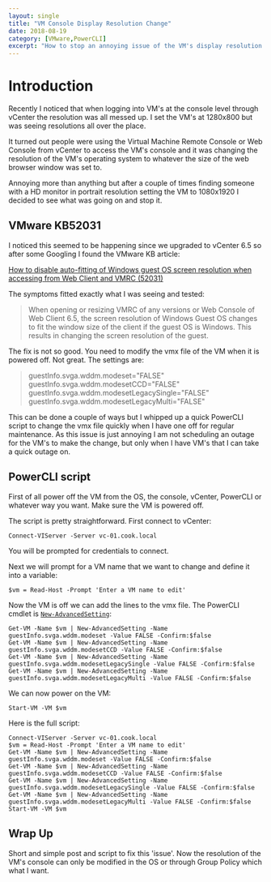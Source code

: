 ```yaml
---
layout: single
title: "VM Console Display Resolution Change"
date: 2018-08-19
category: [VMware,PowerCLI]
excerpt: "How to stop an annoying issue of the VM's display resolution changes when using the Web Console or VMRC"
---
```

# Introduction

Recently I noticed that when logging into VM's at the console level through vCenter the resolution was all messed up. I set the VM's at 1280x800 but was seeing resolutions all over the place.

It turned out people were using the Virtual Machine Remote Console or Web Console from vCenter to access the VM's console and it was changing the resolution of the VM's operating system to whatever the size of the web browser window was set to.

Annoying more than anything but after a couple of times finding someone with a HD monitor in portrait resolution setting the VM to 1080x1920 I decided to see what was going on and stop it.

## VMware KB52031

I noticed this seemed to be happening since we upgraded to vCenter 6.5 so after some Googling I found the VMware KB article:

[How to disable auto-fitting of Windows guest OS screen resolution when accessing from Web Client and VMRC (52031)](https://kb.vmware.com/s/article/52031)

The symptoms fitted exactly what I was seeing and tested:

> When opening or resizing VMRC of any versions or Web Console of Web Client 6.5, the screen resolution of Windows Guest OS changes to fit the window size of the client if the guest OS is Windows. This results in changing the screen resolution of the guest.

The fix is not so good. You need to modify the vmx file of the VM when it is powered off. Not great. The settings are:

> guestInfo.svga.wddm.modeset="FALSE"
guestInfo.svga.wddm.modesetCCD="FALSE"
guestInfo.svga.wddm.modesetLegacySingle="FALSE"
guestInfo.svga.wddm.modesetLegacyMulti="FALSE"

This can be done a couple of ways but I whipped up a quick PowerCLI script to change the vmx file quickly when I have one off for regular maintenance. As this issue is just annoying I am not scheduling an outage for the VM's to make the change, but only when I have VM's that I can take a quick outage on.

## PowerCLI script

First of all power off the VM from the OS, the console, vCenter, PowerCLI or whatever way you want. Make sure the VM is powered off.

The script is pretty straightforward. First connect to vCenter:

~~~ posh
Connect-VIServer -Server vc-01.cook.local
~~~

You will be prompted for credentials to connect.

Next we will prompt for a VM name that we want to change and define it into a variable:

~~~ posh
$vm = Read-Host -Prompt 'Enter a VM name to edit'
~~~

Now the VM is off we can add the lines to the vmx file. The PowerCLI cmdlet is [`New-AdvancedSetting`](https://code.vmware.com/docs/6978/cmdlet-reference#/doc/New-AdvancedSetting.html):

~~~ posh
Get-VM -Name $vm | New-AdvancedSetting -Name guestInfo.svga.wddm.modeset -Value FALSE -Confirm:$false
Get-VM -Name $vm | New-AdvancedSetting -Name guestInfo.svga.wddm.modesetCCD -Value FALSE -Confirm:$false
Get-VM -Name $vm | New-AdvancedSetting -Name guestInfo.svga.wddm.modesetLegacySingle -Value FALSE -Confirm:$false
Get-VM -Name $vm | New-AdvancedSetting -Name guestInfo.svga.wddm.modesetLegacyMulti -Value FALSE -Confirm:$false
~~~

We can now power on the VM:

~~~ posh
Start-VM -VM $vm
~~~

Here is the full script:

~~~ posh
Connect-VIServer -Server vc-01.cook.local
$vm = Read-Host -Prompt 'Enter a VM name to edit'
Get-VM -Name $vm | New-AdvancedSetting -Name guestInfo.svga.wddm.modeset -Value FALSE -Confirm:$false
Get-VM -Name $vm | New-AdvancedSetting -Name guestInfo.svga.wddm.modesetCCD -Value FALSE -Confirm:$false
Get-VM -Name $vm | New-AdvancedSetting -Name guestInfo.svga.wddm.modesetLegacySingle -Value FALSE -Confirm:$false
Get-VM -Name $vm | New-AdvancedSetting -Name guestInfo.svga.wddm.modesetLegacyMulti -Value FALSE -Confirm:$false
Start-VM -VM $vm
~~~

## Wrap Up

Short and simple post and script to fix this 'issue'. Now the resolution of the VM's console can only be modified in the OS or through Group Policy which what I want.